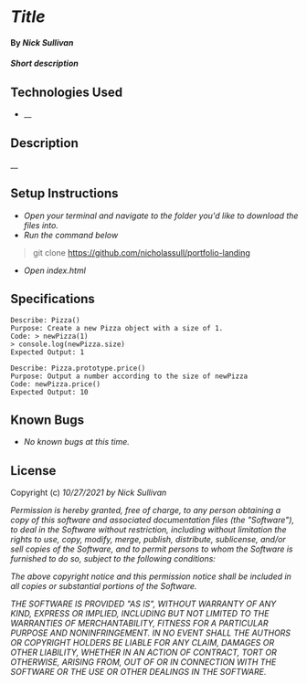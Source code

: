 # _Title_

#### By _**Nick Sullivan**_

#### _Short description_

## Technologies Used

* __

## Description

__

## Setup Instructions

* _Open your terminal and navigate to the folder you'd like to download the files into._
* _Run the command below_
> git clone https://github.com/nicholassull/portfolio-landing
* _Open index.html_

## Specifications
```
Describe: Pizza()
Purpose: Create a new Pizza object with a size of 1.
Code: > newPizza(1)
> console.log(newPizza.size)
Expected Output: 1
```
```
Describe: Pizza.prototype.price()
Purpose: Output a number according to the size of newPizza
Code: newPizza.price()
Expected Output: 10

```
## Known Bugs

* _No known bugs at this time._

## License

Copyright (c) _10/27/2021_ _by Nick Sullivan_


_Permission is hereby granted, free of charge, to any person obtaining a copy of this software and associated documentation files (the "Software"), to deal in the Software without restriction, including without limitation the rights to use, copy, modify, merge, publish, distribute, sublicense, and/or sell copies of the Software, and to permit persons to whom the Software is furnished to do so, subject to the following conditions:_

_The above copyright notice and this permission notice shall be included in all copies or substantial portions of the Software._

_THE SOFTWARE IS PROVIDED "AS IS", WITHOUT WARRANTY OF ANY KIND, EXPRESS OR IMPLIED, INCLUDING BUT NOT LIMITED TO THE WARRANTIES OF MERCHANTABILITY, FITNESS FOR A PARTICULAR PURPOSE AND NONINFRINGEMENT. IN NO EVENT SHALL THE AUTHORS OR COPYRIGHT HOLDERS BE LIABLE FOR ANY CLAIM, DAMAGES OR OTHER LIABILITY, WHETHER IN AN ACTION OF CONTRACT, TORT OR OTHERWISE, ARISING FROM, OUT OF OR IN CONNECTION WITH THE SOFTWARE OR THE USE OR OTHER DEALINGS IN THE SOFTWARE._